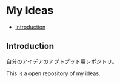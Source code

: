 # My Ideas

- [Introduction](#introduction)

## Introduction

自分のアイデアのアプトプット用レポジトリ。

This is a open repository of my ideas.
